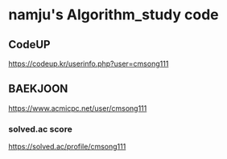 # namju's Algorithm_study code

## CodeUP

https://codeup.kr/userinfo.php?user=cmsong111

## BAEKJOON

https://www.acmicpc.net/user/cmsong111

### solved.ac score

https://solved.ac/profile/cmsong111
